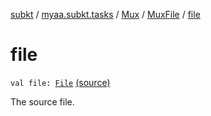 [subkt](../../../index.md) / [myaa.subkt.tasks](../../index.md) / [Mux](../index.md) / [MuxFile](index.md) / [file](./file.md)

# file

`val file: `[`File`](https://docs.oracle.com/javase/9/docs/api/java/io/File.html) [(source)](https://github.com/Myaamori/SubKt/blob/master/src/main/kotlin/myaa/subkt/tasks/muxtask.kt#L325)

The source file.

